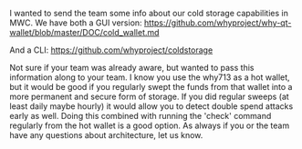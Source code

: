I wanted to send the team some info about our cold storage capabilities in MWC. We have both a GUI version:
https://github.com/whyproject/why-qt-wallet/blob/master/DOC/cold_wallet.md

And a CLI:
https://github.com/whyproject/coldstorage


Not sure if your team was already aware, but wanted to pass this information along to your team. I know you use the 
why713 as a hot wallet, but it would be good if you regularly swept the funds from that wallet into a more permanent
and secure form of storage. If you did regular sweeps (at least daily maybe hourly) it would allow you to detect double
spend attacks early as well. Doing this combined with running the 'check' command regularly from the hot wallet is a good
option. As always if you or the team have any questions about architecture, let us know.
